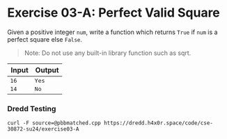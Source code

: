 # Exercise 03-A: Perfect Valid Square

Given a positive integer `num`, write a function which returns `True` if `num` is a perfect square else `False`.

> Note: Do not use any built-in library function such as sqrt.

<style>
td {
  vertical-align: top;
  font-family: monospace;
}
</style>

<table>
    <thead>
        <tr>
            <th>Input</th>
            <th>Output</th>
        </tr>
    </thead>
    <tbody>
        <tr>
            <td>16</td>
            <td>Yes</td>
        </tr>
        <tr>
            <td>14</td>
            <td>No</td>
        </tr>
    </tbody>
</table>

### Dredd Testing

`curl -F source=@pbbmatched.cpp https://dredd.h4x0r.space/code/cse-30872-su24/exercise03-A`
